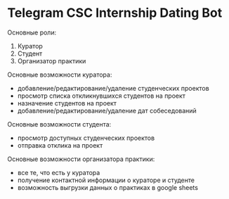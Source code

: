 # Telegram CSC Internship Dating Bot

Основные роли:
1. Куратор
2. Студент
3. Организатор практики

Основные возможности куратора:
- добавление/редактирование/удаление студенческих проектов
- просмотр списка откликнувшихся студентов на проект
- назначение студентов на проект
- добавление/редактирование/удаление дат собеседований

Основные возможности студента:
- просмотр доступных студенческих проектов
- отправка отклика на проект

Основные возможности организатора практики:
- все те, что есть у куратора
- получение контактной информации о кураторе и студенте
- возможность выгрузки данных о практиках в google sheets